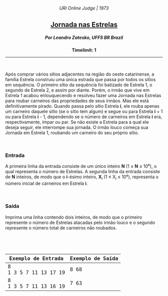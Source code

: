<h6 align="center">URI Online Judge | 1973</h6>
<h2 align="center">
  <a href="https://www.urionlinejudge.com.br/judge/pt/problems/view/1973">
    Jornada nas Estrelas
  </a>
</h2>
<h5 align="center">Por Leandro Zatesko, UFFS BR Brazil</h5>
<p align="center"><b>Timelimit: 1</b></p>
<hr>
<br>
<p>
  Após comprar vários sítios adjacentes na região do oeste catarinense, a família Estrela construiu uma única estrada que passa por todos os sítios em sequência. O primeiro sítio da sequência foi batizado de Estrela 1, o segundo de Estrela 2, e assim por diante. Porém, o irmão que vive em Estrela 1 acabou enlouquecendo e resolveu fazer uma Jornada nas Estrelas para roubar carneiros das propriedades de seus irmãos. Mas ele está definitivamente pirado. Quando passa pelo sítio Estrela <b>i</b>, ele rouba apenas um carneiro daquele sítio (se o sítio tem algum) e segue ou para Estrela <b>i</b> + 1 ou para Estrela <b>i</b> - 1, dependendo se o número de carneiros em Estrela <b>i</b> era, respectivamente, ímpar ou par. Se não existe a Estrela para a qual ele deseja seguir, ele interrompe sua jornada. O irmão louco começa sua Jornada em Estrela 1, roubando um carneiro do seu próprio sítio.
</p>
<br>
<h3>Entrada</h3>
<p>
  A primeira linha da entrada consiste de um único inteiro <b>N</b> (1 ≤ <b>N</b> ≤ 10⁶), o qual representa o número de Estrelas. A segunda linha da entrada consiste de <b>N</b> inteiros, de modo que o <b>i</b>-ésimo inteiro, <b>X</b><sub>i</sub> (1 ≤ </b>X<sub>i</sub> ≤ 10⁶), representa o número inicial de carneiros em Estrela <b>i</b>.
</p>
<br>
<h3>Saída</h3>
<p>
  Imprima uma linha contendo dois inteiros, de modo que o primeiro represente o número de Estrelas atacadas pelo irmão louco e o segundo represente o número total de carneiros não roubados.
</p>
<br>
<code>
  <table width="100%">
    <thead>
      <th>Exemplo de Entrada</th>
      <th>Exemplo de Saída</th>
    </thead>
    <tbody>
      <tr>
        <td>8<br>1 3 5 7 11 13 17 19</td>
        <td>8 68</td>
      </tr>
      <tr>
        <td>8<br>1 3 5 7 11 13 16 19</td>
        <td>7 63</td>
      </tr>
    </tbody>
  </table>
</code>
